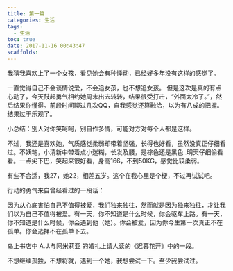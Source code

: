 ```yaml
---
title: 第一篇
categories: 生活
tags:
  - 生活
toc: true
date: 2017-11-16 00:43:47
scaffolds:
---
```

我猜我喜欢上了一个女孩，看见她会有种悸动，已经好多年没有这样的感觉了。
<!--more-->
  一直觉得自己不会谈情说爱，不会追女孩，也不想追女孩。
  但是这次是真的有点心动了，今天鼓起勇气相约她周末出去转转，结果很受打击，“外面太冷了。”，然后结果你懂得。前段时间聊过几次QQ，自我感觉还算融洽，以为有八成的把握。结果过于乐观了。

  小总结：别人对你笑呵呵，别自作多情，可能对方对每个人都是这样。

  不过，我还是喜欢她，气质感觉柔弱却带着坚强，长得也好看，虽然没真正仔细看过。不妖艳，小清新中带着点小迷糊，长发及腰，是棕色还是黑色..明天仔细偷看看。一点尖下巴，笑起来很好看，身高166，不到50KG，感觉比较柔弱。

  有些不合适，我27，她22，相差五岁。这个在我心里是个梗，不过再试试吧。

  行动的勇气来自曾经看过的一段话：
      
  因为从心底害怕自己不值得被爱，我们独来独往，然而就是因为独来独往，才让我们以为自己不值得被爱。有一天，你不知道是什么时候，你会驱车上路。有一天，你不知道是什么时候，你会遇到他（她）。你会被爱，因为你今生第一次真正不在孤单。你会选择不在孤单下去。

  岛上书店中 A.J.与阿米莉亚 的婚礼上请人读的《迟暮花开》中的一段。

  不想继续孤独，不想将就，遇到一个她，我想尝试一下。至少我尝试过。